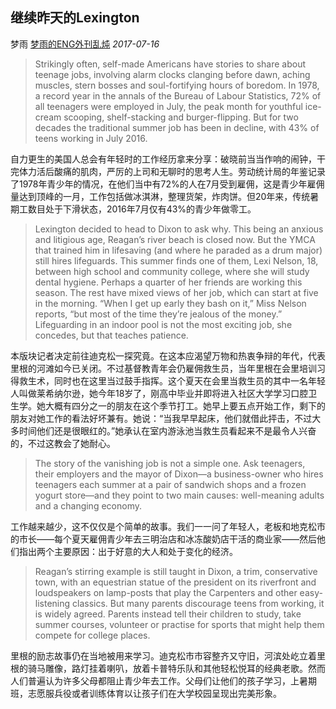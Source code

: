 ## 继续昨天的Lexington

梦雨 [梦雨的ENG外刊乱炖](javascript:void(0);) *2017-07-16*



> Strikingly often, self-made Americans have stories to share about teenage jobs, involving alarm clocks clanging before dawn, aching muscles, stern bosses and soul-fortifying hours of boredom. In 1978, a record year in the annals of the Bureau of Labour Statistics, 72% of all teenagers were employed in July, the peak month for youthful ice-cream scooping, shelf-stacking and burger-flipping. But for two decades the traditional summer job has been in decline, with 43% of teens working in July 2016.

自力更生的美国人总会有年轻时的工作经历拿来分享：破晓前当当作响的闹钟，干完体力活后酸痛的肌肉，严厉的上司和无聊时的思考人生。劳动统计局的年鉴记录了1978年青少年的情况，在他们当中有72%的人在7月受到雇佣，这是青少年雇佣量达到顶峰的一月，工作包括做冰淇淋，整理货架，炸肉饼。但20年来，传统暑期工数目处于下滑状态，2016年7月仅有43%的青少年做零工。

> Lexington decided to head to Dixon to ask why. This being an anxious and litigious age, Reagan’s river beach is closed now. But the YMCA that trained him in lifesaving (and where he paraded as a drum major) still hires lifeguards. This summer finds one of them, Lexi Nelson, 18, between high school and community college, where she will study dental hygiene. Perhaps a quarter of her friends are working this season. The rest have mixed views of her job, which can start at five in the morning. “When I get up early they bash on it,” Miss Nelson reports, “but most of the time they’re jealous of the money.” Lifeguarding in an indoor pool is not the most exciting job, she concedes, but that teaches patience.

本版块记者决定前往迪克松一探究竟。在这本应渴望万物和热衷争辩的年代，代表里根的河滩如今已关闭。不过基督教青年会仍雇佣救生员，当年里根在会里培训习得救生术，同时也在这里当过鼓手指挥。这个夏天在会里当救生员的其中一名年轻人叫做莱希纳尔逊，她今年18岁了，刚高中毕业并即将进入社区大学学习口腔卫生学。她大概有四分之一的朋友在这个季节打工。她早上要五点开始工作，剩下的朋友对她工作的看法好坏兼有。她说：“当我早早起床，他们就借此抨击，不过大多时间他们还是很眼红的。”她承认在室内游泳池当救生员看起来不是最令人兴奋的，不过这教会了她耐心。

> The story of the vanishing job is not a simple one. Ask teenagers, their employers and the mayor of Dixon—a business-owner who hires teenagers each summer at a pair of sandwich shops and a frozen yogurt store—and they point to two main causes: well-meaning adults and a changing economy.

工作越来越少，这不仅仅是个简单的故事。我们一一问了年轻人，老板和地克松市的市长——每个夏天雇佣青少年去三明治店和冰冻酸奶店干活的商业家——然后他们指出两个主要原因：出于好意的大人和处于变化的经济。

> Reagan’s stirring example is still taught in Dixon, a trim, conservative town, with an equestrian statue of the president on its riverfront and loudspeakers on lamp-posts that play the Carpenters and other easy-listening classics. But many parents discourage teens from working, it is widely agreed. Parents instead tell their children to study, take summer courses, volunteer or practise for sports that might help them compete for college places.

里根的励志故事仍在当地被用来学习。迪克松市市容整齐又守旧，河滨处屹立着里根的骑马雕像，路灯挂着喇叭，放着卡普特乐队和其他轻松悦耳的经典老歌。然而人们普遍认为许多父母都阻止青少年去工作。父母们让他们的孩子学习，上暑期班，志愿服兵役或者训练体育以让孩子们在大学校园呈现出完美形象。









